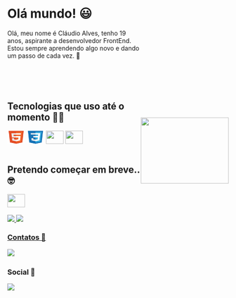 # Olá mundo! 😃

<img style="margin-top:200px" align="right" alt="" height="150" width="200" src="https://media4.giphy.com/media/KEB0JS4BdaT9m0m2vR/200w.webp?cid=ecf05e47clwajo18zst0r3zvzlrrr4gtfn7zavctcy3i8i2t&rid=200w.webp&ct=s">

<p>Olá, meu nome é Cláudio Alves, tenho 19 anos, aspirante a desenvolvedor FrontEnd.<br> Estou sempre aprendendo algo novo e dando um passo de cada vez. 🚀</p>

<br><br><br>

<div>
<h2> Tecnologias que uso até o momento 👨‍💻</h2>
 	<img align="center" alt="" height="30" width="40" src="https://raw.githubusercontent.com/devicons/devicon/master/icons/html5/html5-original.svg">
  	<img align="center" alt="" height="30" width="40" src="https://raw.githubusercontent.com/devicons/devicon/master/icons/css3/css3-original.svg">
	<img align="center" alt="" height="30" width="40" src="https://cdn.svgporn.com/logos/javascript.svg">
	<img align="center" alt="" height="30" width="40" src="https://cdn.svgporn.com/logos/sass.svg">
</div><br>

<div>
	<h2> Pretendo começar em breve.. 🤓</h2>
	<img align="center" alt="" height="30" width="40" src="https://cdn.svgporn.com/logos/react.svg">
</div>

<br>

<div>
  <a href="https://github.com/claudioalvesmachado">
  <img height="150em" src="https://github-readme-stats.vercel.app/api?username=claudioalvesmachado&show_icons=true&theme=chartreuse-dark&include_all_commits=true&count_private=true"/>
  <img height="150em" src="https://github-readme-stats.vercel.app/api/top-langs/?username=claudioalvesmachado&layout=compact&langs_count=7&theme=chartreuse-dark"/>
</div>

<div>
	<div>
		<h3>Contatos 🤝 </h3>
		<a href="https://api.whatsapp.com/send?phone=553799949742"> <img src="https://img.shields.io/badge/WhatsApp-25D366?style=for-the-badge&logo=whatsapp&logoColor=white"></a>
	</div>
	<div>
		<h3>Social 👋 </h3>
		<a href="https://www.linkedin.com/in/mlvgns/"> <img src="https://img.shields.io/badge/LinkedIn-0077B5?style=for-the-badge&logo=linkedin&logoColor=white"></a>
	</div>	
</div>



